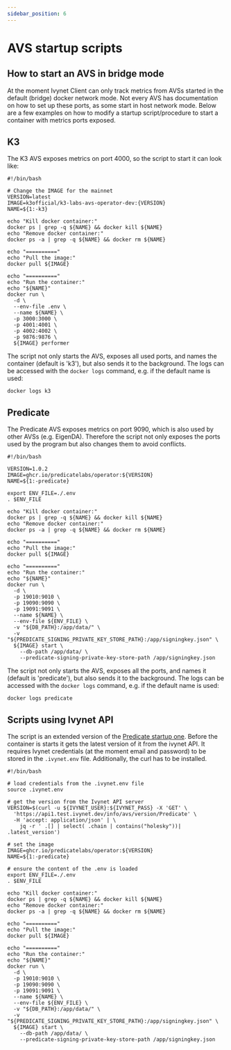 ```yaml
---
sidebar_position: 6
---
```


# AVS startup scripts

## How to start an AVS in bridge mode

At the moment Ivynet Client can only track metrics from AVSs started in the default (bridge) docker network mode.
Not every AVS has documentation on how to set up these ports, as some start in host network mode.
Below are a few examples on how to modify a startup script/procedure to start a container with metrics ports exposed.

## K3

The K3 AVS exposes metrics on port 4000, so the script to start it can look like:

```
#!/bin/bash

# Change the IMAGE for the mainnet
VERSION=latest
IMAGE=k3official/k3-labs-avs-operator-dev:{VERSION}
NAME=${1:-k3}

echo "Kill docker container:"
docker ps | grep -q ${NAME} && docker kill ${NAME}
echo "Remove docker container:"
docker ps -a | grep -q ${NAME} && docker rm ${NAME}

echo "=========="
echo "Pull the image:"
docker pull ${IMAGE}

echo "=========="
echo "Run the container:"
echo "${NAME}"
docker run \
  -d \
  --env-file .env \
  --name ${NAME} \
  -p 3000:3000 \
  -p 4001:4001 \
  -p 4002:4002 \
  -p 9876:9876 \
  ${IMAGE} performer
```

The script not only starts the AVS, exposes all used ports, and names the container (default is 'k3'), but also sends it to the background.
The logs can be accessed with the `docker logs` command, e.g. if the default name is used:
```
docker logs k3
```



## Predicate

The Predicate AVS exposes metrics on port 9090, which is also used by other AVSs (e.g. EigenDA).
Therefore the script not only exposes the ports used by the program but also changes them to avoid conflicts.

```
#!/bin/bash

VERSION=1.0.2
IMAGE=ghcr.io/predicatelabs/operator:${VERSION}
NAME=${1:-predicate}

export ENV_FILE=./.env
. $ENV_FILE

echo "Kill docker container:"
docker ps | grep -q ${NAME} && docker kill ${NAME}
echo "Remove docker container:"
docker ps -a | grep -q ${NAME} && docker rm ${NAME}

echo "=========="
echo "Pull the image:"
docker pull ${IMAGE}

echo "=========="
echo "Run the container:"
echo "${NAME}"
docker run \
  -d \
  -p 19010:9010 \
  -p 19090:9090 \
  -p 19091:9091 \
  --name ${NAME} \
  --env-file ${ENV_FILE} \
  -v "${DB_PATH}:/app/data/" \
  -v "${PREDICATE_SIGNING_PRIVATE_KEY_STORE_PATH}:/app/signingkey.json" \
  ${IMAGE} start \
    --db-path /app/data/ \
    --predicate-signing-private-key-store-path /app/signingkey.json

```

The script not only starts the AVS, exposes all the ports, and names it (default is 'predicate'), but also sends it to the background.
The logs can be accessed with the `docker logs` command, e.g. if the default name is used:
```
docker logs predicate
```

## Scripts using Ivynet API

The script is an extended version of the [Predicate startup one](#predicate).
Before the container is starts it gets the latest version of it from the ivynet API.
It requires Ivynet credentials (at the moment email and password) to be stored in the `.ivynet.env` file.
Additionally, the curl has to be installed.

```
#!/bin/bash

# load credentials from the .ivynet.env file
source .ivynet.env

# get the version from the Ivynet API server
VERSION=$(curl -u ${IVYNET_USER}:${IVYNET_PASS} -X 'GET' \
  'https://api1.test.ivynet.dev/info/avs/version/Predicate' \
  -H 'accept: application/json' | \
    jq -r ' .[] | select( .chain | contains("holesky"))| .latest_version')

# set the image
IMAGE=ghcr.io/predicatelabs/operator:${VERSION}
NAME=${1:-predicate}

# ensure the content of the .env is loaded
export ENV_FILE=./.env
. $ENV_FILE

echo "Kill docker container:"
docker ps | grep -q ${NAME} && docker kill ${NAME}
echo "Remove docker container:"
docker ps -a | grep -q ${NAME} && docker rm ${NAME}

echo "=========="
echo "Pull the image:"
docker pull ${IMAGE}

echo "=========="
echo "Run the container:"
echo "${NAME}"
docker run \
  -d \
  -p 19010:9010 \
  -p 19090:9090 \
  -p 19091:9091 \
  --name ${NAME} \
  --env-file ${ENV_FILE} \
  -v "${DB_PATH}:/app/data/" \
  -v "${PREDICATE_SIGNING_PRIVATE_KEY_STORE_PATH}:/app/signingkey.json" \
  ${IMAGE} start \
    --db-path /app/data/ \
    --predicate-signing-private-key-store-path /app/signingkey.json
```
